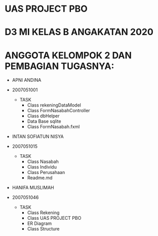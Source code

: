 # UAS PROJECT PBO
# D3 MI KELAS B ANGAKATAN 2020
# ANGGOTA KELOMPOK 2 DAN PEMBAGIAN TUGASNYA:
- APNI ANDINA
- 2007051001
  - TASK
    - Class rekeningDataModel
    - Class FormNasabahController
    - Class dbHelper
    - Data Base sqlite
    - Class FormNasabah.fxml
      
- INTAN SOFIATUN NISYA
- 2007051015
  - TASK
    - Class Nasabah
    - Class Individu
    - Class Perusahaan
    - Readme.md

- HANIFA MUSLIMAH
- 2007051046
  - TASK
    - Class Rekening
    - Class UAS PROJECT PBO
    - ER Diagram
    - Class Structure
